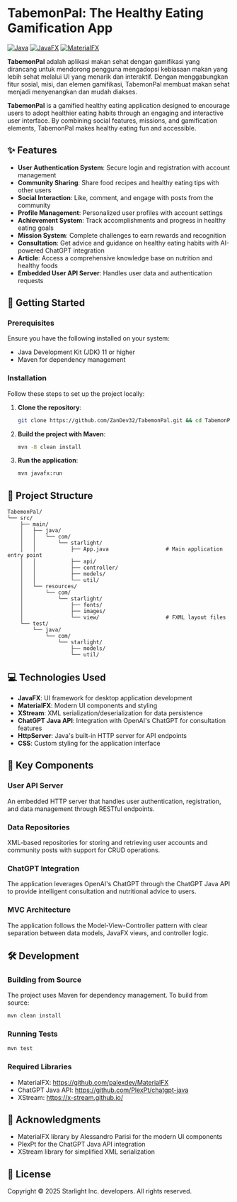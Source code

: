 # TabemonPal: The Healthy Eating Gamification App


[![Java](https://img.shields.io/badge/Java-11-red.svg)](https://openjdk.java.net/)
[![JavaFX](https://img.shields.io/badge/JavaFX-19-blue.svg)](https://openjfx.io/)
[![MaterialFX](https://img.shields.io/badge/MaterialFX-11.13.5-purple.svg)](https://github.com/palexdev/MaterialFX)

**TabemonPal** adalah aplikasi makan sehat dengan gamifikasi yang dirancang untuk mendorong pengguna mengadopsi kebiasaan makan yang lebih sehat melalui UI yang menarik dan interaktif. Dengan menggabungkan fitur sosial, misi, dan elemen gamifikasi, TabemonPal membuat makan sehat menjadi menyenangkan dan mudah diakses.

**TabemonPal** is a gamified healthy eating application designed to encourage users to adopt healthier eating habits through an engaging and interactive user interface. By combining social features, missions, and gamification elements, TabemonPal makes healthy eating fun and accessible.

## ✨ Features

- **User Authentication System**: Secure login and registration with account management
- **Community Sharing**: Share food recipes and healthy eating tips with other users
- **Social Interaction**: Like, comment, and engage with posts from the community
- **Profile Management**: Personalized user profiles with account settings
- **Achievement System**: Track accomplishments and progress in healthy eating goals
- **Mission System**: Complete challenges to earn rewards and recognition
- **Consultation**: Get advice and guidance on healthy eating habits with AI-powered ChatGPT integration
- **Article**: Access a comprehensive knowledge base on nutrition and healthy foods
- **Embedded User API Server**: Handles user data and authentication requests

## 🚀 Getting Started

### Prerequisites

Ensure you have the following installed on your system:
- Java Development Kit (JDK) 11 or higher
- Maven for dependency management

### Installation

Follow these steps to set up the project locally:

1. **Clone the repository**:
   ```bash
   git clone https://github.com/ZanDev32/TabemonPal.git && cd TabemonPal
   ```

2. **Build the project with Maven**:
   ```bash
   mvn -B clean install
   ```

3. **Run the application**:
   ```bash
   mvn javafx:run
   ```

## 📂 Project Structure

```
TabemonPal/
└── src/
    ├── main/
    │   ├── java/
    │   │   └── com/
    │   │       └── starlight/
    │   │           ├── App.java                  # Main application entry point
    │   │           ├── api/
    │   │           ├── controller/
    │   │           ├── models/
    │   │           └── util/
    │   └── resources/
    │       └── com/
    │           └── starlight/
    │               ├── fonts/
    │               ├── images/
    │               └── view/                     # FXML layout files
    └── test/
        └── java/
            └── com/
                └── starlight/
                    ├── models/
                    └── util/
```

## 💻 Technologies Used

- **JavaFX**: UI framework for desktop application development
- **MaterialFX**: Modern UI components and styling
- **XStream**: XML serialization/deserialization for data persistence
- **ChatGPT Java API**: Integration with OpenAI's ChatGPT for consultation features
- **HttpServer**: Java's built-in HTTP server for API endpoints
- **CSS**: Custom styling for the application interface

## 🌟 Key Components

### User API Server
An embedded HTTP server that handles user authentication, registration, and data management through RESTful endpoints.

### Data Repositories
XML-based repositories for storing and retrieving user accounts and community posts with support for CRUD operations.

### ChatGPT Integration
The application leverages OpenAI's ChatGPT through the ChatGPT Java API to provide intelligent consultation and nutritional advice to users.

### MVC Architecture
The application follows the Model-View-Controller pattern with clear separation between data models, JavaFX views, and controller logic.

## 🛠️ Development

### Building from Source

The project uses Maven for dependency management. To build from source:

```bash
mvn clean install
```

### Running Tests

```bash
mvn test
```

### Required Libraries

- MaterialFX: https://github.com/palexdev/MaterialFX
- ChatGPT Java API: https://github.com/PlexPt/chatgpt-java
- XStream: https://x-stream.github.io/

## 🙏 Acknowledgments

- MaterialFX library by Alessandro Parisi for the modern UI components
- PlexPt for the ChatGPT Java API integration
- XStream library for simplified XML serialization

## 📄 License

Copyright © 2025 Starlight Inc. developers. All rights reserved.    

